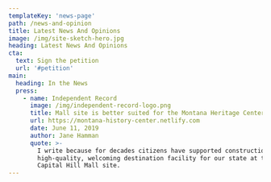 ```yaml
---
templateKey: 'news-page'
path: /news-and-opinion
title: Latest News And Opinions
image: /img/site-sketch-hero.jpg
heading: Latest News And Opinions
cta:
  text: Sign the petition
  url: '#petition'
main:
  heading: In the News
  press:
    - name: Independent Record
      image: /img/independent-record-logo.png
      title: Mall site is better suited for the Montana Heritage Center
      url: https://montana-history-center.netlify.com
      date: June 11, 2019
      author: Jane Hamman
      quote: >-
        I write because for decades citizens have supported construction of a
        high-quality, welcoming destination facility for our state at the
        Capital Hill Mall site.
---
```

